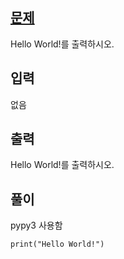 ## [문제](https://www.acmicpc.net/problem/2557)
Hello World!를 출력하시오.

## 입력
없음

## 출력
Hello World!를 출력하시오.

## 풀이
pypy3 사용함
```pypy3
print("Hello World!")
```
